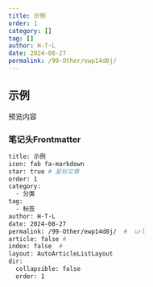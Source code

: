 ```yaml
---
title: 示例
order: 1
category: []
tag: []
author: H·T·L
date: 2024-08-27
permalink: /99-Other/ewp14d8j/
---
```






## 示例

预览内容

<!-- more-->

### 笔记头Frontmatter

```sh
title: 示例
icon: fab fa-markdown
star: true # 星标文章
order: 1 
category: 
  - 分类
tag: 
  - 标签
author: H·T·L 
date: 2024-08-27
permalink: /99-Other/ewp14d8j/  #  url
article: false #
index: false  #
layout: AutoArticleListLayout 
dir:
  collapsible: false
  order: 1
```

